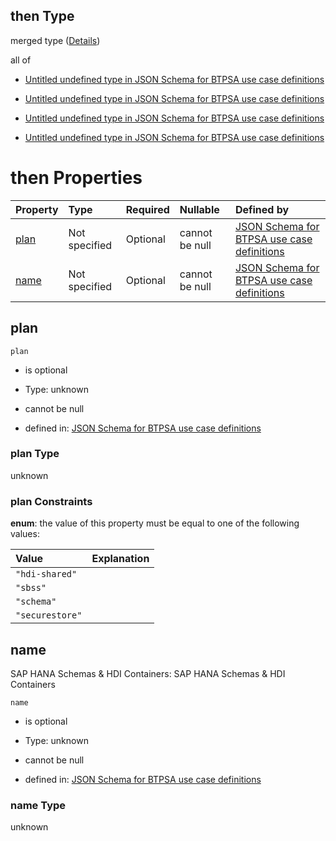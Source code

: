 ## then Type

merged type ([Details](btpsa-usecase-properties-services-items-allof-1-then-allof-42-then.md))

all of

*   [Untitled undefined type in JSON Schema for BTPSA use case definitions](btpsa-usecase-properties-services-items-allof-1-then-allof-42-then-allof-0.md "check type definition")

*   [Untitled undefined type in JSON Schema for BTPSA use case definitions](btpsa-usecase-properties-services-items-allof-1-then-allof-42-then-allof-1.md "check type definition")

*   [Untitled undefined type in JSON Schema for BTPSA use case definitions](btpsa-usecase-properties-services-items-allof-1-then-allof-42-then-allof-2.md "check type definition")

*   [Untitled undefined type in JSON Schema for BTPSA use case definitions](btpsa-usecase-properties-services-items-allof-1-then-allof-42-then-allof-3.md "check type definition")

# then Properties

| Property      | Type          | Required | Nullable       | Defined by                                                                                                                                                                                                            |
| :------------ | :------------ | :------- | :------------- | :-------------------------------------------------------------------------------------------------------------------------------------------------------------------------------------------------------------------- |
| [plan](#plan) | Not specified | Optional | cannot be null | [JSON Schema for BTPSA use case definitions](btpsa-usecase-properties-services-items-allof-1-then-allof-42-then-properties-plan.md "undefined#/properties/services/items/allOf/1/then/allOf/42/then/properties/plan") |
| [name](#name) | Not specified | Optional | cannot be null | [JSON Schema for BTPSA use case definitions](btpsa-usecase-properties-services-items-allof-1-then-allof-42-then-properties-name.md "undefined#/properties/services/items/allOf/1/then/allOf/42/then/properties/name") |

## plan



`plan`

*   is optional

*   Type: unknown

*   cannot be null

*   defined in: [JSON Schema for BTPSA use case definitions](btpsa-usecase-properties-services-items-allof-1-then-allof-42-then-properties-plan.md "undefined#/properties/services/items/allOf/1/then/allOf/42/then/properties/plan")

### plan Type

unknown

### plan Constraints

**enum**: the value of this property must be equal to one of the following values:

| Value           | Explanation |
| :-------------- | :---------- |
| `"hdi-shared"`  |             |
| `"sbss"`        |             |
| `"schema"`      |             |
| `"securestore"` |             |

## name

SAP HANA Schemas & HDI Containers: SAP HANA Schemas & HDI Containers

`name`

*   is optional

*   Type: unknown

*   cannot be null

*   defined in: [JSON Schema for BTPSA use case definitions](btpsa-usecase-properties-services-items-allof-1-then-allof-42-then-properties-name.md "undefined#/properties/services/items/allOf/1/then/allOf/42/then/properties/name")

### name Type

unknown
